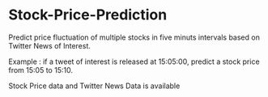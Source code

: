 # Stock-Price-Prediction

Predict price fluctuation of multiple stocks in five minuts intervals based on Twitter News of Interest.

Example : if a tweet of interest is released at 15:05:00, predict a stock price from 15:05 to 15:10.


Stock Price data and Twitter News Data is available
